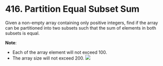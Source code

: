# 416. Partition Equal Subset Sum

Given a non-empty array containing only positive integers, find if the array can
be partitioned into two subsets such that the sum of elements in both subsets is
equal.

**Note**:

- Each of the array element will not exceed 100.
- The array size will not exceed 200.
![](https://github.com/waiyulam/Interview-Prep-Guide/blob/master/Practices/dp/partitionSum/sum.jpeg)

